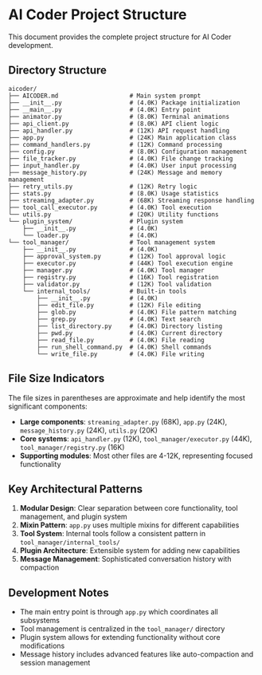 # AI Coder Project Structure

This document provides the complete project structure for AI Coder development.

## Directory Structure

```
aicoder/
├── AICODER.md                    # Main system prompt
├── __init__.py                   # (4.0K) Package initialization
├── __main__.py                   # (4.0K) Entry point
├── animator.py                   # (8.0K) Terminal animations
├── api_client.py                 # (8.0K) API client logic
├── api_handler.py                # (12K) API request handling
├── app.py                        # (24K) Main application class
├── command_handlers.py           # (12K) Command processing
├── config.py                     # (8.0K) Configuration management
├── file_tracker.py               # (4.0K) File change tracking
├── input_handler.py              # (4.0K) User input processing
├── message_history.py            # (24K) Message and memory management
├── retry_utils.py                # (12K) Retry logic
├── stats.py                      # (8.0K) Usage statistics
├── streaming_adapter.py          # (68K) Streaming response handling
├── tool_call_executor.py         # (4.0K) Tool execution
└── utils.py                      # (20K) Utility functions
└── plugin_system/                # Plugin system
    ├── __init__.py               # (4.0K)
    └── loader.py                 # (4.0K)
└── tool_manager/                 # Tool management system
    ├── __init__.py               # (4.0K)
    ├── approval_system.py        # (12K) Tool approval logic
    ├── executor.py               # (44K) Tool execution engine
    ├── manager.py                # (4.0K) Tool manager
    ├── registry.py               # (16K) Tool registration
    ├── validator.py              # (12K) Tool validation
    └── internal_tools/           # Built-in tools
        ├── __init__.py           # (4.0K)
        ├── edit_file.py          # (12K) File editing
        ├── glob.py               # (4.0K) File pattern matching
        ├── grep.py               # (4.0K) Text search
        ├── list_directory.py     # (4.0K) Directory listing
        ├── pwd.py                # (4.0K) Current directory
        ├── read_file.py          # (4.0K) File reading
        ├── run_shell_command.py  # (4.0K) Shell commands
        └── write_file.py         # (4.0K) File writing
```

## File Size Indicators

The file sizes in parentheses are approximate and help identify the most significant components:

- **Large components**: `streaming_adapter.py` (68K), `app.py` (24K), `message_history.py` (24K), `utils.py` (20K)
- **Core systems**: `api_handler.py` (12K), `tool_manager/executor.py` (44K), `tool_manager/registry.py` (16K)
- **Supporting modules**: Most other files are 4-12K, representing focused functionality

## Key Architectural Patterns

1. **Modular Design**: Clear separation between core functionality, tool management, and plugin system
2. **Mixin Pattern**: `app.py` uses multiple mixins for different capabilities
3. **Tool System**: Internal tools follow a consistent pattern in `tool_manager/internal_tools/`
4. **Plugin Architecture**: Extensible system for adding new capabilities
5. **Message Management**: Sophisticated conversation history with compaction

## Development Notes

- The main entry point is through `app.py` which coordinates all subsystems
- Tool management is centralized in the `tool_manager/` directory
- Plugin system allows for extending functionality without core modifications
- Message history includes advanced features like auto-compaction and session management